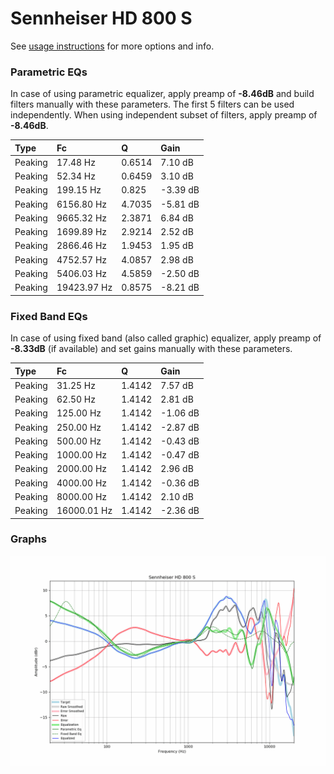 # Sennheiser HD 800 S
See [usage instructions](https://github.com/jaakkopasanen/AutoEq#usage) for more options and info.

### Parametric EQs
In case of using parametric equalizer, apply preamp of **-8.46dB** and build filters manually
with these parameters. The first 5 filters can be used independently.
When using independent subset of filters, apply preamp of **-8.46dB**.

| Type    | Fc          |      Q | Gain     |
|:--------|:------------|:-------|:---------|
| Peaking | 17.48 Hz    | 0.6514 | 7.10 dB  |
| Peaking | 52.34 Hz    | 0.6459 | 3.10 dB  |
| Peaking | 199.15 Hz   | 0.825  | -3.39 dB |
| Peaking | 6156.80 Hz  | 4.7035 | -5.81 dB |
| Peaking | 9665.32 Hz  | 2.3871 | 6.84 dB  |
| Peaking | 1699.89 Hz  | 2.9214 | 2.52 dB  |
| Peaking | 2866.46 Hz  | 1.9453 | 1.95 dB  |
| Peaking | 4752.57 Hz  | 4.0857 | 2.98 dB  |
| Peaking | 5406.03 Hz  | 4.5859 | -2.50 dB |
| Peaking | 19423.97 Hz | 0.8575 | -8.21 dB |

### Fixed Band EQs
In case of using fixed band (also called graphic) equalizer, apply preamp of **-8.33dB**
(if available) and set gains manually with these parameters.

| Type    | Fc          |      Q | Gain     |
|:--------|:------------|:-------|:---------|
| Peaking | 31.25 Hz    | 1.4142 | 7.57 dB  |
| Peaking | 62.50 Hz    | 1.4142 | 2.81 dB  |
| Peaking | 125.00 Hz   | 1.4142 | -1.06 dB |
| Peaking | 250.00 Hz   | 1.4142 | -2.87 dB |
| Peaking | 500.00 Hz   | 1.4142 | -0.43 dB |
| Peaking | 1000.00 Hz  | 1.4142 | -0.47 dB |
| Peaking | 2000.00 Hz  | 1.4142 | 2.96 dB  |
| Peaking | 4000.00 Hz  | 1.4142 | -0.36 dB |
| Peaking | 8000.00 Hz  | 1.4142 | 2.10 dB  |
| Peaking | 16000.01 Hz | 1.4142 | -2.36 dB |

### Graphs
![](./Sennheiser%20HD%20800%20S.png)